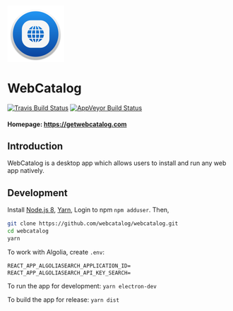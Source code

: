 <img src="build-resources/icon.png" height="128" width="128" alt="WebCatalog" />

# WebCatalog

[![Travis Build Status](https://travis-ci.org/webcatalog/webcatalog.svg?branch=master)](https://travis-ci.org/webcatalog/webcatalog)
[![AppVeyor Build Status](https://ci.appveyor.com/api/projects/status/github/webcatalog/webcatalog?branch=master&svg=true)](https://ci.appveyor.com/project/webcatalog/webcatalog/branch/master)

#### Homepage: https://getwebcatalog.com

## Introduction
WebCatalog is a desktop app which allows users to install and run any web app natively.

## Development
Install [Node.js 8](https://nodejs.org), [Yarn](https://yarnpkg.com), Login to npm `npm adduser`. Then,

```bash
git clone https://github.com/webcatalog/webcatalog.git
cd webcatalog
yarn
```

To work with Algolia, create `.env`:
```
REACT_APP_ALGOLIASEARCH_APPLICATION_ID=
REACT_APP_ALGOLIASEARCH_API_KEY_SEARCH=
```

To run the app for development: `yarn electron-dev`

To build the app for release: `yarn dist`
